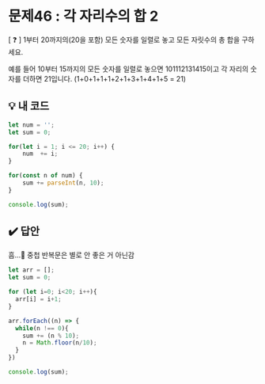 # 문제46 : 각 자리수의 합 2

[ ❓ ] 1부터 20까지의(20을 포함) 모든 숫자를 일렬로 놓고 모든 자릿수의 총 합을 구하세요. 

예를 들어 10부터 15까지의 모든 숫자를 일렬로 놓으면 101112131415이고 
각 자리의 숫자를 더하면 21입니다. (1+0+1+1+1+2+1+3+1+4+1+5 = 21)

## 💡 내 코드

```js
let num = '';
let sum = 0;

for(let i = 1; i <= 20; i++) {
	num  += i;
}

for(const n of num) {
	sum += parseInt(n, 10);
}

console.log(sum);
```


## ✔️ 답안
흠...🤔 중첩 반복문은 별로 안 좋은 거 아닌감
```js
let arr = [];
let sum = 0;

for (let i=0; i<20; i++){
  arr[i] = i+1;
}

arr.forEach((n) => {
  while(n !== 0){
    sum += (n % 10);
    n = Math.floor(n/10);
  }
})

console.log(sum);
```



